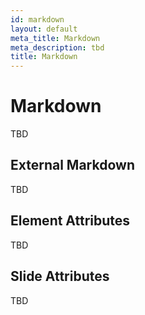 ```yaml
---
id: markdown
layout: default
meta_title: Markdown
meta_description: tbd
title: Markdown
---
```


# Markdown
TBD

## External Markdown
TBD

## Element Attributes
TBD

## Slide Attributes
TBD